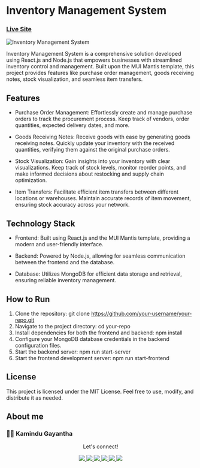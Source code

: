 # Inventory Management System

### [Live Site](https://inventory-system-web.netlify.app/)

![Inventory Management System](https://podamibenepal.com/wp-content/uploads/2022/03/inventory-management-system-2.png)

Inventory Management System is a comprehensive solution developed using React.js and Node.js that empowers businesses with streamlined inventory control and management. Built upon the MUI Mantis template, this project provides features like purchase order management, goods receiving notes, stock visualization, and seamless item transfers.

## Features
- Purchase Order Management: Effortlessly create and manage purchase orders to track the procurement process. Keep track of vendors, order quantities, expected delivery dates, and more.

- Goods Receiving Notes: Receive goods with ease by generating goods receiving notes. Quickly update your inventory with the received quantities, verifying them against the original purchase orders.

- Stock Visualization: Gain insights into your inventory with clear visualizations. Keep track of stock levels, monitor reorder points, and make informed decisions about restocking and supply chain optimization.

- Item Transfers: Facilitate efficient item transfers between different locations or warehouses. Maintain accurate records of item movement, ensuring stock accuracy across your network.

## Technology Stack

- Frontend: Built using React.js and the MUI Mantis template, providing a modern and user-friendly interface.

- Backend: Powered by Node.js, allowing for seamless communication between the frontend and the database.

- Database: Utilizes MongoDB for efficient data storage and retrieval, ensuring reliable inventory management.

## How to Run

1. Clone the repository: git clone https://github.com/your-username/your-repo.git
2. Navigate to the project directory: cd your-repo
3. Install dependencies for both the frontend and backend: npm install
4. Configure your MongoDB database credentials in the backend configuration files.
5. Start the backend server: npm run start-server
6. Start the frontend development server: npm run start-frontend

## License

This project is licensed under the MIT License. Feel free to use, modify, and distribute it as needed.


## About me

### 👨‍💻 Kamindu Gayantha

   <div align="center">
<p align="center">Let's connect!</p>

<a href="https://lk.linkedin.com/in/kamindu-gayantha-4693661b5" target="blank">
    <img src="https://img.shields.io/badge/linkedin-%230077B5.svg?&style=for-the-badge&logo=linkedin&logoColor=white" />
</a>

<a href="https://medium.com/@kamidugayantha" target="blank">
    <img src="https://img.shields.io/badge/Medium-12100E?style=for-the-badge&logo=medium&logoColor=white" />
</a>

<a href="https://stackoverflow.com" target="blank">
    <img src="https://img.shields.io/badge/Stack_Overflow-FE7A16?style=for-the-badge&logo=stack-overflow&logoColor=white" />
</a>

<a href = "https://twitter.com/k_a_m_i_n_d_u_" target="blank">
    <img src="https://img.shields.io/badge/Twitter-1DA1F2?style=for-the-badge&logo=twitter&logoColor=white" />
</a>

<a href="https://www.facebook.com/people/Kamindu-Gayantha/pfbid0HiQ3VyBUHkvNnHN3Soc6tjJqmNhdNqopfatjNJQ53eHnCCZ5s7h95GLDDvKtUTZkl/" target="blank">
    <img src="https://img.shields.io/badge/Facebook-1877F2?style=for-the-badge&logo=facebook&logoColor=white" />
</a>

<a href="https://www.instagram.com/k_a_m_i_n_d_u_/" target="blank">
    <img src="https://img.shields.io/badge/Instagram-E4405F?style=for-the-badge&logo=instagram&logoColor=white" />
</a>

</div>


